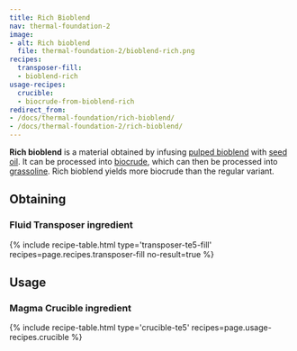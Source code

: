 ```yaml
---
title: Rich Bioblend
nav: thermal-foundation-2
image:
- alt: Rich bioblend
  file: thermal-foundation-2/bioblend-rich.png
recipes:
  transposer-fill:
  - bioblend-rich
usage-recipes:
  crucible:
  - biocrude-from-bioblend-rich
redirect_from:
- /docs/thermal-foundation/rich-bioblend/
- /docs/thermal-foundation-2/rich-bioblend/
---
```


**Rich bioblend** is a material obtained by infusing [pulped
bioblend](/docs/1.12/thermal-foundation-2/pulped-bioblend/) with [seed
oil](/docs/1.12/thermal-foundation-2/seed-oil/). It can be processed into
[biocrude](/docs/1.12/thermal-foundation-2/biocrude/), which can then be processed into
[grassoline](/docs/1.12/thermal-foundation-2/grassoline/). Rich bioblend yields more
biocrude than the regular variant.


Obtaining
---------

### Fluid Transposer ingredient
{% include recipe-table.html type='transposer-te5-fill' recipes=page.recipes.transposer-fill no-result=true %}


Usage
-----

### Magma Crucible ingredient
{% include recipe-table.html type='crucible-te5' recipes=page.usage-recipes.crucible %}
